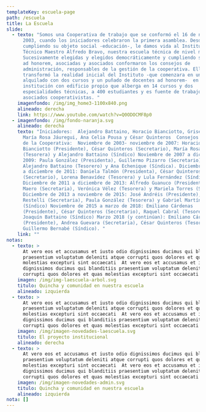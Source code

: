 ```yaml
---
templateKey: escuela-page
path: /escuela
title: La Escuela
slide:
  - texto: "Somos una Cooperativa de trabajo que se conformó el 16 de noviembre de
      2003, cuando los iniciadores celebraron la primera asamblea. Desde 2004,
      cumpliendo su objeto social -educación-, le damos vida al Instituto
      Técnico Maestro Alfredo Bravo, nuestra escuela técnica de nivel medio.
      Sucesivamente elegidas y elegidos democráticamente y cumpliendo su tarea
      ad honorem, asociadas y asociados conformaron los consejos de
      administración, responsables de la gestión de la cooperativa. Ella
      transformó la realidad inicial del Instituto -que comenzara en un edificio
      alquilado con dos cursos y un puñado de docentes ad honorem-  en una
      institución con edificio propio que alberga en 14 cursos y dos
      especialidades técnicas, a 400 estudiantes y es fuente de trabajo de 70
      asociados cooperativistas. "
    imagenfondo: /img/img_home3-1100x840.png
    alineado: derecha
    link: https://www.youtube.com/watch?v=Q0ODOCMF8p0
  - imagenfondo: /img/fondo-naranja.svg
    alineado: derecha
    texto: "Iniciadores:  Alejandro Battaino, Horacio Bianciotto, Griselda Gallo,
      María Rosa Jáuregui, Ana Celia Pousa y César Quinteros  Consejos electos
      de la Cooperativa:  Noviembre de 2003- noviembre de 2007: Horacio
      Bianciotto (Presidente), César Quinteros (Secretario), María Rosa Jáuregui
      (Tesorera) y Alejandro Battaino (Síndico) Noviembre de 2007 a diciembre de
      2009: Paula González (Presidenta), Guillermo Pizarro (Secretario),
      Alejandro Battaino (Tesorero) y Ana Echenique (Síndica). Diciembre de 2009
      a diciembre de 2011: Daniela Talmón (Presidenta), César Quinteros
      (Secretario), Lorena Benavídez (Tesorera) y Lula Fernández (Síndico).
      Diciembre de 2011 a diciembre de 2013: Alfredo Guanuco (Presidente), Laura
      Maero (Secretaria), Verónica Vélez (Tesorera) y Mariela Torres (Síndica)
      Diciembre de 2013 a noviembre de 2015: José Andréis (Presidente), Valeria
      Restelli (Secretaria), Paula González (Tesorera) y Gabriel Martínez
      (Síndico) Noviembre de 2015 a marzo de 2018: Emiliano Cárdenas
      (Presidente), César Quinteros (Secretario), Raquel Cabral (Tesorera) y
      Joaquín Battaino (Síndico) Marzo 2018 (y continúan): Emiliano Cárdenas
      (Presidente), Andrea Guevara (Secretaria), César Quinteros (Tesorero) y
      Guillermo Bernabé (Síndico). "
    link: ""
notas:
  - texto: >
      At vero eos et accusamus et iusto odio dignissimos ducimus qui blanditiis
      praesentium voluptatum deleniti atque corrupti quos dolores et quas
      molestias excepturi sint occaecati  At vero eos et accusamus et iusto odio
      dignissimos ducimus qui blanditiis praesentium voluptatum deleniti atque
      corrupti quos dolores et quas molestias excepturi sint occaecati 
    imagen: /img/img-laescuela-arbol.svg
    titulo: Quincha y comunidad en nuestra escuela
    alineado: izquierda
  - texto: >
      At vero eos et accusamus et iusto odio dignissimos ducimus qui blanditiis
      praesentium voluptatum deleniti atque corrupti quos dolores et quas
      molestias excepturi sint occaecati  At vero eos et accusamus et iusto odio
      dignissimos ducimus qui blanditiis praesentium voluptatum deleniti atque
      corrupti quos dolores et quas molestias excepturi sint occaecati 
    imagen: /img/imagen-novedades-laescuela.svg
    titulo: El proyecto institucional
    alineado: derecha
  - texto: >
      At vero eos et accusamus et iusto odio dignissimos ducimus qui blanditiis
      praesentium voluptatum deleniti atque corrupti quos dolores et quas
      molestias excepturi sint occaecati  At vero eos et accusamus et iusto odio
      dignissimos ducimus qui blanditiis praesentium voluptatum deleniti atque
      corrupti quos dolores et quas molestias excepturi sint occaecati 
    imagen: /img/imagen-novedades-admin.svg
    titulo: Quincha y comunidad en nuestra escuela
    alineado: izquierda
nota: []
---
```

